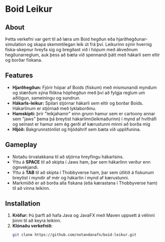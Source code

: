 # Boid Leikur

## About
Þetta verkefni var gert til að læra um Boid hegðun eða hjarðhegðunar-simulation og skapa skemmtilegan leik út frá því. Leikurinn sýnir hvernig fiska-skepnur hreyfa sig og bregðast við í hópum með ákveðnum hegðunarreglum, auk þess að bæta við spennandi þátt með hákarli sem eltir og borðar fiskana.

## Features
- **Hjarðhegðun:** Fjórir hópar af Boids (fiskum) með mismunandi myndum og stærðum sýna flókna hóphegðun með því að fylgja reglum um aðlögun, sameiningu og sundrun.
- **Hákarls-leikur:** Spilari stjórnar hákarli sem eltir og borðar Boids. Hákarlinum er stjórnað með lyklaborðinu.
- **Hamskipti:** þrír "leikjahamir" einn grunn hamur sem er cartoony annar sem "jaws" þema þá breytist hákarlinn(leikmaðurinn) í mynd af hvítháfi og seinast er hamur sem ég gerði af kærustunni minni að borða mig
- **Hljóð:** Bakgrunnstónlist og hljóðáhrif sem bæta við upplifunina.

## Gameplay
- Notaðu örvatakkana til að stjórna hreyfingu hákarlsins.
- Ýttu á **SPACE** til að skipta í Jaws ham, þar sem hákarlinn verður enn ógnvekjandi.
- Ýttu á **TAB** til að skipta í Thobbyverse ham, þar sem útlitið á fiskunum breytist í myndir af mér og hákarlin í mynd af kærustunni.
- Markmiðið er að borða alla fiskana (eða kærastana í Thobbyverse ham) til að vinna leikinn.

## Installation
1. **Kröfur:** Þú þarft að hafa Java og JavaFX með Maven uppsett á vélinni þinni til að keyra leikinn.
2. **Klónaðu verkefnið:** 
   ```bash
   git clone https://github.com/notandanafn/boid-leikur.git
